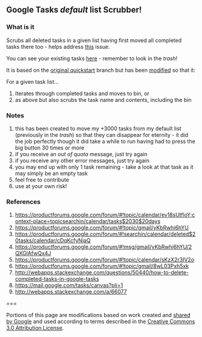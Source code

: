 
## Google Tasks _default_ list Scrubber!
### What is it
Scrubs all deleted tasks in a given list having first moved all completed tasks there too - helps address [this](https://productforums.google.com/d/msg/gmail/yKbRwhi6hYU/2QXGlAfwQx4J) issue.

You can see your existing tasks [here](https://mail.google.com/tasks/canvas?pli=1) - remember to look in the _trash_!

It is based on the [original quickstart](https://github.com/xni06/Google-Tasks-API-Android-Quickstart) branch but has been [modified](https://github.com/xni06/Google-Tasks-API-Android-Quickstart/commit/fee0b65f3be3fd28fa88785b19f6ff1ce3494bee) so that it:

For a given task list...
1. Iterates through completed tasks and moves to bin, or
2. as above but also scrubs the task name and contents, including the bin

### Notes
1. this has been created to move my +3000 tasks from my default list (previously in the _trash_) so that they can disappear for eternity - it did the job perfectly though it did take a while to run having had to press the big button 30 times or more
1. if you receive an _out of quota_ message, just try again
1. if you receive any other error messages, just try again
1. you may end up with only 1 task remaining - take a look at that task as it may simply be an empty task
1. feel free to contribute
1. use at your own risk!


### References
1. https://productforums.google.com/forum/#!topic/calendar/ev18sUtfloY;context-place=topicsearchin/calendar/tasks$2030$20days
1. https://productforums.google.com/forum/#!topic/gmail/yKbRwhi6hYU
1. https://productforums.google.com/forum/#!searchin/calendar/deleted$20tasks/calendar/cDqKcfyNjaQ
1. https://productforums.google.com/forum/#!msg/gmail/yKbRwhi6hYU/2QXGlAfwQx4J
1. https://productforums.google.com/forum/#!topic/calendar/sKzX2r3IV2o
1. https://productforums.google.com/forum/#!topic/gmail/8wL03Pxh5xk
1. http://webapps.stackexchange.com/questions/50440/how-to-delete-completed-tasks-in-google-tasks
1. https://mail.google.com/tasks/canvas?pli=1
1. http://webapps.stackexchange.com/a/66077


===

Portions of this page are modifications based on work created and [shared by Google](https://developers.google.com/readme/policies/) and used according to terms described in the [Creative Commons 3.0 Attribution License](http://creativecommons.org/licenses/by/3.0/).
